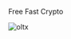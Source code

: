 Free Fast Crypto

![oltx](https://github.com/user-attachments/assets/508b8b44-a4ba-45ff-9e14-be5266e29d47)

